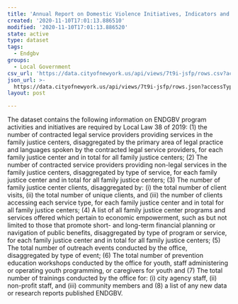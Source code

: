 ```yaml
---
title: 'Annual Report on Domestic Violence Initiatives, Indicators and Factors'
created: '2020-11-10T17:01:13.886510'
modified: '2020-11-10T17:01:13.886520'
state: active
type: dataset
tags:
  - Endgbv
groups:
  - Local Government
csv_url: 'https://data.cityofnewyork.us/api/views/7t9i-jsfp/rows.csv?accessType=DOWNLOAD'
json_url: >-
  https://data.cityofnewyork.us/api/views/7t9i-jsfp/rows.json?accessType=DOWNLOAD
layout: post

---
```

The dataset contains the following information on ENDGBV program activities and initiatives are required by Local Law 38 of 2019: (1) the number of contracted legal service providers providing services in the family justice centers, disaggregated by the primary area of legal practice and languages spoken by the contracted legal service providers, for each family justice center and in total for all family justice centers; (2) The number of contracted service providers providing non-legal services in the family justice centers, disaggregated by type of service, for each family justice center and in total for all family justice centers; (3) The number of family justice center clients, disaggregated by: (i) the total number of client visits, (ii) the total number of unique clients, and (iii) the number of clients accessing each service type, for each family justice center and in total for all family justice centers; (4) A list of all family justice center programs and services offered which pertain to economic empowerment, such as but not limited to those that promote short- and long-term financial planning or navigation of public benefits, disaggregated by type of program or service, for each family justice center and in total for all family justice centers; (5) The total number of outreach events conducted by the office, disaggregated by type of event;  (6) The total number of prevention education workshops conducted by the office for youth, staff administering or operating youth programming, or caregivers for youth and (7) The total number of trainings conducted by the office for: (i) city agency staff, (ii) non-profit staff, and (iii) community members and (8) a list of any new data or research reports published ENDGBV.
